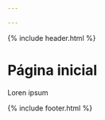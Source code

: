 ```yaml
---

---
```


{% include header.html %}

<h1>Página inicial</h1>

<p>Loren ipsum</p>

{% include footer.html %}
